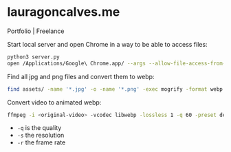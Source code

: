 # lauragoncalves.me
Portfolio | Freelance

Start local server and open Chrome in a way to be able to access files:
```bash
python3 server.py
open /Applications/Google\ Chrome.app/ --args --allow-file-access-from-files;
```

Find all jpg and png files and convert them to webp:
```bash
find assets/ -name '*.jpg' -o -name '*.png' -exec mogrify -format webp -quality 90 {} \;
```

Convert video to animated webp:
```bash
ffmpeg -i <original-video> -vcodec libwebp -lossless 1 -q 60 -preset default -loop 0 -an -s 720x630 -r 10 output.webp
```
- `-q` is the quality
- `-s` the resolution
- `-r` the frame rate
